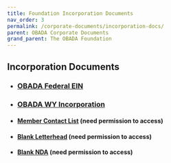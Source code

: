 ```yaml
---
title: Foundation Incorporation Documents
nav_order: 3
permalink: /corporate-documents/incorporation-docs/
parent: OBADA Corporate Documents 
grand_parent: The OBADA Foundation
---
```

## Incorporation Documents

+ ### [OBADA Federal EIN](https://github.com/adamc15/adamc15.github.io/files/6246167/obada-ein.pdf)

+ ### [OBADA WY Incorporation](https://github.com/adamc15/adamc15.github.io/files/6246169/obada-incorp.pdf)

+ #### [Member Contact List](https://docs.google.com/spreadsheets/d/12un_4X-nJmClOmxLpwr79Vzv-0_qxtRjhFKiAramUL4/edit#gid=0)  (need permission to access)
+ #### [Blank Letterhead](https://docs.google.com/document/d/1kSPtRmo-KnFvYWnVawx3DdAVJfIArnTtKWDkEGmGfOk/edit) (need permission to access)
+ #### [Blank NDA](https://www.dropbox.com/home/Legal%20(NDA%20etc)?preview=_OTR+NDA-COAC-Template.docx) (need permission to access)
